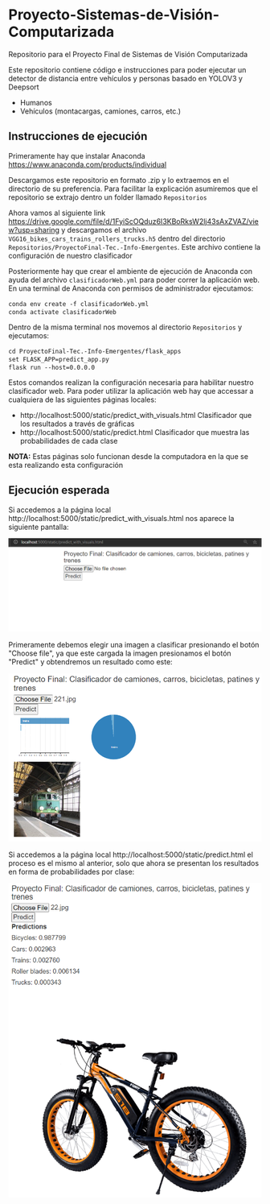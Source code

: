 # Proyecto-Sistemas-de-Visión-Computarizada
Repositorio para el Proyecto Final de Sistemas de Visión Computarizada

Este repositorio contiene código e instrucciones para poder ejecutar un detector de distancia entre vehículos y personas basado en YOLOV3 y Deepsort
<ul>
  <li> Humanos</li>
  <li> Vehículos (montacargas, camiones, carros, etc.)</li>
</ul>

## Instrucciones de ejecución

Primeramente hay que instalar Anaconda https://www.anaconda.com/products/individual

Descargamos este repositorio en formato .zip y lo extraemos en el directorio de su preferencia. Para facilitar la explicación asumiremos que el repositorio se extrajo dentro un folder llamado ```Repositorios```

Ahora vamos al siguiente link https://drive.google.com/file/d/1FyiScOQduz6I3KBoRksW2lj43sAxZVAZ/view?usp=sharing y descargamos el archivo ```VGG16_bikes_cars_trains_rollers_trucks.h5``` dentro del directorio ```Repositorios/ProyectoFinal-Tec.-Info-Emergentes```. Este archivo contiene la configuración de nuestro clasificador

Posteriormente hay que crear el ambiente de ejecución de Anaconda con ayuda del archivo ```clasificadorWeb.yml``` para poder correr la aplicación web. En una terminal de Anaconda con permisos de administrador ejecutamos:

```
conda env create -f clasificadorWeb.yml
conda activate clasificadorWeb
```

Dentro de la misma terminal nos movemos al directorio ```Repositorios```  y ejecutamos: 
```
cd ProyectoFinal-Tec.-Info-Emergentes/flask_apps
set FLASK_APP=predict_app.py
flask run --host=0.0.0.0
```

Estos comandos realizan la configuración necesaria para habilitar nuestro clasificador web. Para poder utilizar la aplicación web hay que accessar a cualquiera de las siguientes páginas locales:
* http://localhost:5000/static/predict_with_visuals.html Clasificador que los resultados a través de gráficas
* http://localhost:5000/static/predict.html Clasificador que muestra las probabilidades de cada clase

 <b>NOTA:</b> Estas páginas solo funcionan desde la computadora en la que se esta realizando esta configuración

## Ejecución esperada
Si accedemos a la página local http://localhost:5000/static/predict_with_visuals.html nos aparece la siguiente pantalla:

![alt text](https://github.com/Magraz/ProyectoFinal-Tec.-Info-Emergentes/blob/master/images/start.PNG "Pantalla de inicio")

Primeramente debemos elegir una imagen a clasificar presionando el botón "Choose file", ya que este cargada la imagen presionamos el botón "Predict" y obtendremos un resultado como este:

![alt text](https://github.com/Magraz/ProyectoFinal-Tec.-Info-Emergentes/blob/master/images/visuals.PNG "Resultado")

Si accedemos a la página local http://localhost:5000/static/predict.html el proceso es el mismo al anterior, solo que ahora se presentan los resultados en forma de probabilidades por clase:

![alt text](https://github.com/Magraz/ProyectoFinal-Tec.-Info-Emergentes/blob/master/images/no_visuals.PNG "Resultado")
